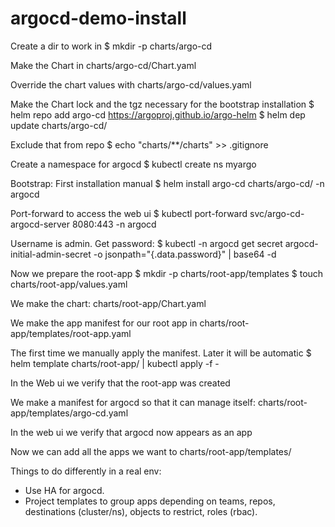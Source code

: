 # argocd-demo-install

Create a dir to work in
$ mkdir -p charts/argo-cd

Make the Chart in charts/argo-cd/Chart.yaml

Override the chart values with charts/argo-cd/values.yaml

Make the Chart lock and the tgz necessary for the bootstrap installation
$ helm repo add argo-cd https://argoproj.github.io/argo-helm
$ helm dep update charts/argo-cd/

Exclude that from repo
$ echo "charts/**/charts" >> .gitignore

Create a namespace for argocd
$ kubectl create ns myargo

Bootstrap: First installation manual
$ helm install argo-cd charts/argo-cd/ -n argocd

Port-forward to access the web ui
$ kubectl port-forward svc/argo-cd-argocd-server 8080:443 -n argocd

Username is admin. Get password:
$ kubectl -n argocd get secret argocd-initial-admin-secret -o jsonpath="{.data.password}" | base64 -d

Now we prepare the root-app
$ mkdir -p charts/root-app/templates
$ touch charts/root-app/values.yaml

We make the chart: charts/root-app/Chart.yaml

We make the app manifest for our root app in charts/root-app/templates/root-app.yaml

The first time we manually apply the manifest. Later it will be automatic
$ helm template charts/root-app/ | kubectl apply -f -

In the Web ui we verify that the root-app was created

We make a manifest for argocd so that it can manage itself: charts/root-app/templates/argo-cd.yaml

In the web ui we verify that argocd now appears as an app

Now we can add all the apps we want to charts/root-app/templates/



Things to do differently in a real env:
- Use HA for argocd.
- Project templates to group apps depending on teams, repos, destinations (cluster/ns), objects to restrict, roles (rbac).

